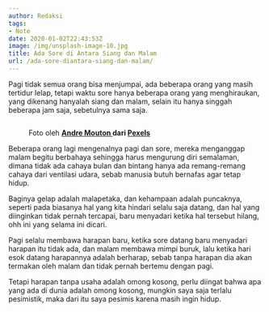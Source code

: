 ```yaml
---
author: Redaksi
tags:
- Note
date: 2020-01-02T22:43:53Z
image: /img/unsplash-image-10.jpg
title: Ada Sore di Antara Siang dan Malam
url: /ada-sore-diantara-siang-dan-malam/
---
```


Pagi tidak semua orang bisa menjumpai, ada beberapa orang yang masih tertidur lelap, tetapi waktu sore hanya beberapa orang yang menghiraukan, yang dikenang hanyalah siang dan malam, selain itu hanya singgah beberapa jam saja, sebetulnya sama saja.<figure class="wp-block-image size-large">

<img src="https://wildanfauzyart.files.wordpress.com/2020/04/9dee7-closeup-photo-of-primate-1207875.jpg?w=768&#038;h=682" alt="" class="wp-image-1696" data-recalc-dims="1" /> <figcaption>Foto oleh&nbsp;**[Andre Mouton&nbsp;](https://www.pexels.com/id-id/@andre-mouton?utm_content=attributionCopyText&utm_medium=referral&utm_source=pexels)**dari&nbsp;**[Pexels](https://www.pexels.com/id-id/foto/berbulu-berfokus-berkonsentrasi-binatang-1207875/?utm_content=attributionCopyText&utm_medium=referral&utm_source=pexels)**</figcaption></figure> 

Beberapa orang lagi mengenalnya pagi dan sore, mereka menganggap malam begitu berbahaya sehingga harus mengurung diri semalaman, dimana tidak ada cahaya bulan dan bintang hanya ada remang-remang cahaya dari ventilasi udara, sebab manusia butuh bernafas agar tetap hidup.

Baginya gelap adalah malapetaka, dan kehampaan adalah puncaknya, seperti pada biasanya hal yang kita hindari selalu saja datang, dan hal yang diinginkan tidak pernah tercapai, baru menyadari ketika hal tersebut hilang, ohh ini yang selama ini dicari.

Pagi selalu membawa harapan baru, ketika sore datang baru menyadari harapan itu tidak ada, dan malam membawa mimpi buruk, lalu ketika hari esok datang harapannya adalah berharap, sebab tanpa harapan dia akan termakan oleh malam dan tidak pernah bertemu dengan pagi.

Tetapi harapan tanpa usaha adalah omong kosong, perlu diingat bahwa apa yang ada di dunia adalah omong kosong, mungkin saya saja terlalu pesimistik, maka dari itu saya pesimis karena masih ingin hidup.
